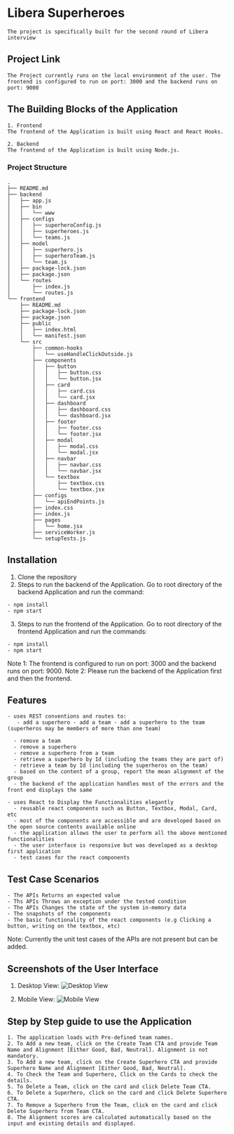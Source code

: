 # Libera Superheroes
```
The project is specifically built for the second round of Libera interview
```

## Project Link
```
The Project currently runs on the local environment of the user. The frontend is configured to run on port: 3000 and the backend runs on port: 9000
```

## The Building Blocks of the Application
```
1. Frontend
The frontend of the Application is built using React and React Hooks.

2. Backend
The frontend of the Application is built using Node.js.
```

### Project Structure
```
.
├── README.md
├── backend
│   ├── app.js
│   ├── bin
│   │   └── www
│   ├── configs
│   │   ├── superheroConfig.js
│   │   ├── superheroes.js
│   │   └── teams.js
│   ├── model
│   │   ├── superhero.js
│   │   ├── superheroTeam.js
│   │   └── team.js
│   ├── package-lock.json
│   ├── package.json
│   └── routes
│       ├── index.js
│       └── routes.js
└── frontend
    ├── README.md
    ├── package-lock.json
    ├── package.json
    ├── public
    │   ├── index.html
    │   └── manifest.json
    └── src
        ├── common-hooks
        │   └── useHandleClickOutside.js
        ├── components
        │   ├── button
        │   │   ├── button.css
        │   │   └── button.jsx
        │   ├── card
        │   │   ├── card.css
        │   │   └── card.jsx
        │   ├── dashboard
        │   │   ├── dashboard.css
        │   │   └── dashboard.jsx
        │   ├── footer
        │   │   ├── footer.css
        │   │   └── footer.jsx
        │   ├── modal
        │   │   ├── modal.css
        │   │   └── modal.jsx
        │   ├── navbar
        │   │   ├── navbar.css
        │   │   └── navbar.jsx
        │   └── textbox
        │       ├── textbox.css
        │       └── textbox.jsx
        ├── configs
        │   └── apiEndPoints.js
        ├── index.css
        ├── index.js
        ├── pages
        │   └── home.jsx
        ├── serviceWorker.js
        └── setupTests.js
```

## Installation
1. Clone the repository
2. Steps to run the backend of the Application. Go to root directory of the backend Application and run the command:

```
- npm install
- npm start
```
3. Steps to run the frontend of the Application. Go to root directory of the frontend Application and run the commands:

```
- npm install
- npm start
```
Note 1: The frontend is configured to run on port: 3000 and the backend runs on port: 9000.
Note 2: Please run the backend of the Application first and then the frontend.

## Features
```
- uses REST conventions and routes to:  
   - add a superhero - add a team - add a superhero to the team (superheros may be members of more than one team)

  - remove a team
  - remove a superhero
  - remove a superhero from a team
  - retrieve a superhero by Id (including the teams they are part of)
  - retrieve a team by Id (including the superheros on the team)
  - based on the content of a group, report the mean alignment of the group
  - the backend of the application handles most of the errors and the front end displays the same

- uses React to Display the Functionalities elegantly
  - reusable react components such as Button, Textbox, Modal, Card, etc
  - most of the components are accessible and are developed based on the open source contents available online
  - the application allows the user to perform all the above mentioned functionalities
  - the user interface is responsive but was developed as a desktop first application
  - test cases for the react components
```

## Test Case Scenarios
```
- The APIs Returns an expected value
- Ths APIs Throws an exception under the tested condition
- The APIs Changes the state of the system in-memory data
- The snapshots of the components
- The basic functionality of the react components (e.g Clicking a button, writing on the textbox, etc)
```

Note: Currently the unit test cases of the APIs are not present but can be added.

## Screenshots of the User Interface
1. Desktop View: 
   <img src="https://github.com/roshnidas/Libera-Project/blob/master/snapshots/desktop_view.png" alt="Desktop View">
   
   
2. Mobile View:
   <img src="https://github.com/roshnidas/Libera-Project/blob/master/snapshots/mobile_view.png" alt="Mobile View">


## Step by Step guide to use the Application
```
1. The application loads with Pre-defined team names.
2. To Add a new team, click on the Create Team CTA and provide Team Name and Alignment [Either Good, Bad, Neutral]. Alignment is not mandatory.
3. To Add a new team, click on the Create Superhero CTA and provide Superhero Name and Alignment [Either Good, Bad, Neutral].
4. To Check the Team and Superhero, Click on the Cards to check the details.
5. To Delete a Team, click on the card and click Delete Team CTA.
6. To Delete a Superhero, click on the card and click Delete Superhero CTA.
7. To Remove a Superhero from the Team, click on the card and click Delete Superhero from Team CTA.
8. The Alignment scores are calculated automatically based on the input and existing details and displayed.
```
